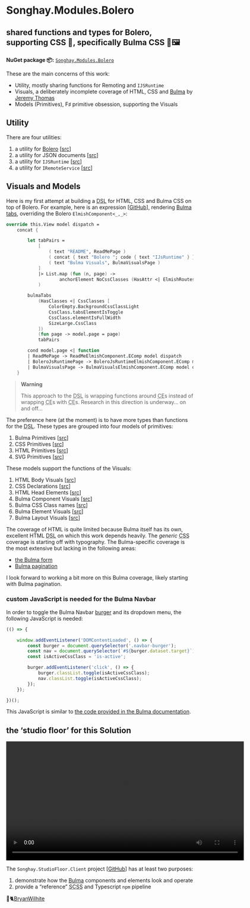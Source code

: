 # Songhay.Modules.Bolero

## shared functions and types for Bolero, supporting CSS 💄, specifically Bulma CSS 🍱🖼

**NuGet package 📦:** [`Songhay.Modules.Bolero`](https://www.nuget.org/packages/Songhay.Modules.Bolero/)

These are the main concerns of this work:

- Utility, mostly sharing functions for Remoting and `IJSRuntime`
- Visuals, a deliberately incomplete coverage of HTML, CSS and [Bulma](https://bulma.io/) by [Jeremy Thomas](https://jgthms.com/)
- Models (Primitives), F♯ primitive obsession, supporting the Visuals

## Utility

There are four utilities:

1. a utility for [Bolero](https://github.com/fsbolero/bolero) [[src](Songhay.Modules.Bolero/BoleroUtility.fs)]
2. a utility for JSON documents [[src](https://github.com/BryanWilhite/Songhay.Modules.Bolero/blob/main/Songhay.Modules.Bolero/JsonDocumentUtility.fs)]
3. a utility for `IJSRuntime` [[src](https://github.com/BryanWilhite/Songhay.Modules.Bolero/blob/main/Songhay.Modules.Bolero/JsRuntimeUtility.fs)]
4. a utility for `IRemoteService` [[src](https://github.com/BryanWilhite/Songhay.Modules.Bolero/blob/main/Songhay.Modules.Bolero/RemoteHandlerUtility.fs)]

## Visuals and Models

Here is my first attempt at building a <acronym title="Domain-Specific Language">DSL</acronym> for HTML, CSS and Bulma CSS on top of Bolero. For example, here is an expression [[GitHub](https://github.com/BryanWilhite/Songhay.Modules.Bolero/blob/main/Songhay.StudioFloor.Client/Components/TabsElmishComponent.fs#L25)], rendering [Bulma tabs](https://bulma.io/documentation/components/tabs/), overriding the Bolero `ElmishComponent<_,_>`:

```fsharp
override this.View model dispatch =
    concat {

        let tabPairs =
            [
                ( text "README", ReadMePage )
                ( concat { text "Bolero "; code { text "IJsRuntime" } }, BoleroJsRuntimePage )
                ( text "Bulma Visuals", BulmaVisualsPage )
            ]
            |> List.map (fun (n, page) ->
                    anchorElement NoCssClasses (HasAttr <| ElmishRoutes.router.HRef page) n, page
            )

        bulmaTabs
            (HasClasses <| CssClasses [
                ColorEmpty.BackgroundCssClassLight
                CssClass.tabsElementIsToggle
                CssClass.elementIsFullWidth
                SizeLarge.CssClass
            ])
            (fun page -> model.page = page)
            tabPairs

        cond model.page <| function
        | ReadMePage -> ReadMeElmishComponent.EComp model dispatch
        | BoleroJsRuntimePage -> BoleroJsRuntimeElmishComponent.EComp model dispatch
        | BulmaVisualsPage -> BulmaVisualsElmishComponent.EComp model dispatch
    }
```

>**Warning**
>
>This approach to the <acronym title="Domain-Specific Language">DSL</acronym> is wrapping functions around <acronym title="Computation Expression">CE</acronym>s instead of wrapping <acronym title="Computation Expression">CE</acronym>s with <acronym title="Computation Expression">CE</acronym>s. Research in this direction is underway… on and off…
>

The preference here (at the moment) is to have more types than functions for the <acronym title="Domain-Specific Language">DSL</acronym>. These types are grouped into four models of primitives:

1. Bulma Primitives [[src](https://github.com/BryanWilhite/Songhay.Modules.Bolero/blob/main/Songhay.Modules.Bolero/Models/BulmaPrimitives.fs)]
2. CSS Primitives [[src](https://github.com/BryanWilhite/Songhay.Modules.Bolero/blob/main/Songhay.Modules.Bolero/Models/CssPrimitives.fs)]
3. HTML Primitives [[src](https://github.com/BryanWilhite/Songhay.Modules.Bolero/blob/main/Songhay.Modules.Bolero/Models/HtmlPrimitives.fs)]
4. SVG Primitives [[src](https://github.com/BryanWilhite/Songhay.Modules.Bolero/blob/main/Songhay.Modules.Bolero/Models/SvgPrimitives.fs)]

These models support the functions of the Visuals:

1. HTML Body Visuals [[src](https://github.com/BryanWilhite/Songhay.Modules.Bolero/blob/main/Songhay.Modules.Bolero/Visuals/BodyElement.fs)]
2. CSS Declarations [[src](https://github.com/BryanWilhite/Songhay.Modules.Bolero/blob/main/Songhay.Modules.Bolero/Visuals/CssDeclaration.fs)]
3. HTML Head Elements [[src](https://github.com/BryanWilhite/Songhay.Modules.Bolero/blob/main/Songhay.Modules.Bolero/Visuals/HeadElement.fs)]
4. Bulma Component Visuals [[src](https://github.com/BryanWilhite/Songhay.Modules.Bolero/blob/main/Songhay.Modules.Bolero/Visuals/Bulma/Component.fs)]
5. Bulma CSS Class names [[src](https://github.com/BryanWilhite/Songhay.Modules.Bolero/blob/main/Songhay.Modules.Bolero/Visuals/Bulma/CssClass.fs)]
6. Bulma Element Visuals [[src](https://github.com/BryanWilhite/Songhay.Modules.Bolero/blob/main/Songhay.Modules.Bolero/Visuals/Bulma/Element.fs)]
7. Bulma Layout Visuals [[src](https://github.com/BryanWilhite/Songhay.Modules.Bolero/blob/main/Songhay.Modules.Bolero/Visuals/Bulma/Layout.fs)]

The coverage of HTML is quite limited because Bulma itself has its own, excellent HTML <acronym title="Domain-Specific Language">DSL</acronym> on which this work depends heavily. The _generic_ <acronym title="Cascading Style Sheets">CSS</acronym> coverage is starting off with typography. The Bulma-specific coverage is the most extensive but lacking in the following areas:

- [the Bulma form](https://bulma.io/documentation/form/)
- [Bulma pagination](https://bulma.io/documentation/components/pagination/)

I look forward to working a bit more on this Bulma coverage, likely starting with Bulma pagination.

### custom JavaScript is needed for the Bulma Navbar

In order to toggle the Bulma Navbar [burger](https://bulma.io/documentation/components/navbar/#navbar-burger) and its dropdown menu, the following JavaScript is needed:

```javascript
(() => {

    window.addEventListener('DOMContentLoaded', () => {
        const burger = document.querySelector('.navbar-burger');
        const nav = document.querySelector(`#${burger.dataset.target}`);
        const isActiveCssClass = 'is-active';

        burger.addEventListener('click', () => {
            burger.classList.toggle(isActiveCssClass);
            nav.classList.toggle(isActiveCssClass);
        });
    });

})();
```

This JavaScript is similar to [the code provided in the Bulma documentation](https://bulma.io/documentation/components/navbar/#navbar-menu).

## the ‘studio floor’ for this Solution

<video controls title="Songhay Studio Floor on the desktop" width="640">
    <source src="https://githubusercontent.com/BryanWilhite/Songhay.Modules.Bolero/main/.github/video/desktop.mp4" />
</video>

The `Songhay.StudioFloor.Client` project [[GitHub](https://github.com/BryanWilhite/Songhay.Modules.Bolero/tree/main/Songhay.StudioFloor.Client)] has at least two purposes:

1. demonstrate how the [Bulma](https://bulma.io/) components and elements look and operate
2. provide a “reference” <acronym title="Sassy CSS">SCSS</acronym> and Typescript `npm` pipeline

🐙🐈[BryanWilhite](https://github.com/BryanWilhite)
